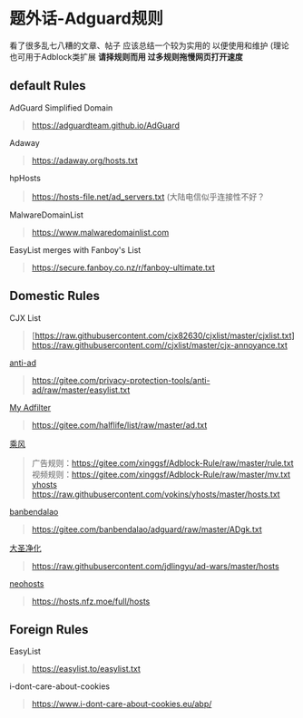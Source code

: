 # 题外话-Adguard规则

看了很多乱七八糟的文章、帖子 应该总结一个较为实用的 以便使用和维护
(理论也可用于Adblock类扩展
__请择规则而用 过多规则拖慢网页打开速度__

## default Rules

AdGuard Simplified Domain
> https://adguardteam.github.io/AdGuard

Adaway
> https://adaway.org/hosts.txt

hpHosts
> https://hosts-file.net/ad_servers.txt
(大陆电信似乎连接性不好？

MalwareDomainList
> https://www.malwaredomainlist.com

EasyList merges with Fanboy's List
> https://secure.fanboy.co.nz/r/fanboy-ultimate.txt

## Domestic Rules
CJX List
> [https://raw.githubusercontent.com/cjx82630/cjxlist/master/cjxlist.txt]
> https://raw.githubusercontent.com//cjxlist/master/cjx-annoyance.txt

[anti-ad](https://gitee.com/privacy-protection-tools/anti-ad)
> https://gitee.com/privacy-protection-tools/anti-ad/raw/master/easylist.txt

[My Adfilter](https://gitee.com/halflife/list/)
> https://gitee.com/halflife/list/raw/master/ad.txt

[乘风](https://gitee.com/xinggsf/Adblock-Rule/)
>广告规则：https://gitee.com/xinggsf/Adblock-Rule/raw/master/rule.txt
>视频规则：https://gitee.com/xinggsf/Adblock-Rule/raw/master/mv.txt
[yhosts]((https://github.com/vokins/yhosts))
> https://raw.githubusercontent.com/vokins/yhosts/master/hosts.txt

[banbendalao](https://gitee.com/banbendalao/adguard/tree/master)
> https://gitee.com/banbendalao/adguard/raw/master/ADgk.txt

[大圣净化](https://github.com/jdlingyu/ad-wars)
>  https://raw.githubusercontent.com/jdlingyu/ad-wars/master/hosts

[neohosts](https://github.com/neoFelhz/neohosts/blob/data/README.md)
> https://hosts.nfz.moe/full/hosts

## Foreign Rules
EasyList
> https://easylist.to/easylist.txt

i-dont-care-about-cookies
> https://www.i-dont-care-about-cookies.eu/abp/

